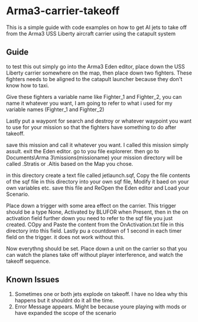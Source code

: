 # Arma3-carrier-takeoff
This is a simple guide with code examples on how to get AI jets to take off from the Arma3 USS Liberty aircraft carrier using the catapult system

## Guide

to test this out simply go into the Arma3 Eden editor, place down the USS Liberty carrier somewhere on the map, then place down two fighters. These fighters needs to be aligned to the catapult launcher because they don't know how to taxi. 

Give these fighters a variable name like Fighter_1 and Fighter_2, you can name it whatever you want, I am going to refer to what i used for my variable names (Fighter_1 and Fighter_2)

Lastly put a waypont for search and destroy or whatever waypoint you want to use for your mission so that the fighters have something to do after takeoff.

save this mission and call it whatever you want. I called this mission simply assult. 
exit the Eden editor. go to you file explorerer. then go to Documents\Arma 3\missions\(missioname) your mission directory will be called .Stratis or .Altis based on the Map you chose.

in this directory create a text file called jetlaunch.sqf, Copy the file contents of the sqf file in this directory into your own sqf file, Modify it baed on your own variables etc. save this file and ReOpen the Eden editor and Load your Scenario. 

Place down a trigger with some area effect on the carrier. This trigger should be a type None, Activated by BLUFOR when Present, then in the on activation field further down you need to refer to the sqf file you just created. COpy and Paste the content from the OnActivation.txt file in this directory into this field. Lastly pu a countdown of 1 second in each timer field on the trigger. it does not work without this.

Now everythng should be set. Place down a unit on the carrier so that you can watch the planes take off without player interference, and watch the takeoff sequence. 

## Known Issues
1. Sometimes one or both jets explode on takeoff. I have no Idea why this happens but it shouldnt do it  all the time. 
2. Error Message appears. Might be because youre playing with mods or have expanded the scope of the scenario